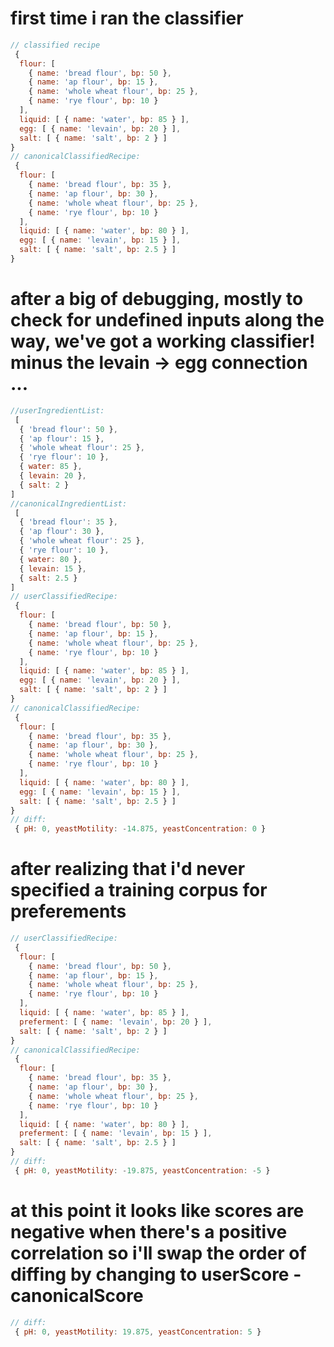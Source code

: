 # first time i ran the classifier

```javascript
// classified recipe
 {
  flour: [
    { name: 'bread flour', bp: 50 },
    { name: 'ap flour', bp: 15 },
    { name: 'whole wheat flour', bp: 25 },
    { name: 'rye flour', bp: 10 }
  ],
  liquid: [ { name: 'water', bp: 85 } ],
  egg: [ { name: 'levain', bp: 20 } ],
  salt: [ { name: 'salt', bp: 2 } ]
}
// canonicalClassifiedRecipe:
 {
  flour: [
    { name: 'bread flour', bp: 35 },
    { name: 'ap flour', bp: 30 },
    { name: 'whole wheat flour', bp: 25 },
    { name: 'rye flour', bp: 10 }
  ],
  liquid: [ { name: 'water', bp: 80 } ],
  egg: [ { name: 'levain', bp: 15 } ],
  salt: [ { name: 'salt', bp: 2.5 } ]
}
```

# after a big of debugging, mostly to check for undefined inputs along the way, we've got a working classifier! minus the levain -> egg connection ...

```javascript
//userIngredientList:
 [
  { 'bread flour': 50 },
  { 'ap flour': 15 },
  { 'whole wheat flour': 25 },
  { 'rye flour': 10 },
  { water: 85 },
  { levain: 20 },
  { salt: 2 }
]
//canonicalIngredientList:
 [
  { 'bread flour': 35 },
  { 'ap flour': 30 },
  { 'whole wheat flour': 25 },
  { 'rye flour': 10 },
  { water: 80 },
  { levain: 15 },
  { salt: 2.5 }
]
// userClassifiedRecipe:
 {
  flour: [
    { name: 'bread flour', bp: 50 },
    { name: 'ap flour', bp: 15 },
    { name: 'whole wheat flour', bp: 25 },
    { name: 'rye flour', bp: 10 }
  ],
  liquid: [ { name: 'water', bp: 85 } ],
  egg: [ { name: 'levain', bp: 20 } ],
  salt: [ { name: 'salt', bp: 2 } ]
}
// canonicalClassifiedRecipe:
 {
  flour: [
    { name: 'bread flour', bp: 35 },
    { name: 'ap flour', bp: 30 },
    { name: 'whole wheat flour', bp: 25 },
    { name: 'rye flour', bp: 10 }
  ],
  liquid: [ { name: 'water', bp: 80 } ],
  egg: [ { name: 'levain', bp: 15 } ],
  salt: [ { name: 'salt', bp: 2.5 } ]
}
// diff:
 { pH: 0, yeastMotility: -14.875, yeastConcentration: 0 }
```

# after realizing that i'd never specified a training corpus for preferements

```javascript
// userClassifiedRecipe:
 {
  flour: [
    { name: 'bread flour', bp: 50 },
    { name: 'ap flour', bp: 15 },
    { name: 'whole wheat flour', bp: 25 },
    { name: 'rye flour', bp: 10 }
  ],
  liquid: [ { name: 'water', bp: 85 } ],
  preferment: [ { name: 'levain', bp: 20 } ],
  salt: [ { name: 'salt', bp: 2 } ]
}
// canonicalClassifiedRecipe:
 {
  flour: [
    { name: 'bread flour', bp: 35 },
    { name: 'ap flour', bp: 30 },
    { name: 'whole wheat flour', bp: 25 },
    { name: 'rye flour', bp: 10 }
  ],
  liquid: [ { name: 'water', bp: 80 } ],
  preferment: [ { name: 'levain', bp: 15 } ],
  salt: [ { name: 'salt', bp: 2.5 } ]
}
// diff:
 { pH: 0, yeastMotility: -19.875, yeastConcentration: -5 }
```

# at this point it looks like scores are negative when there's a positive correlation so i'll swap the order of diffing by changing to userScore - canonicalScore

```javascript
// diff:
 { pH: 0, yeastMotility: 19.875, yeastConcentration: 5 }
```
